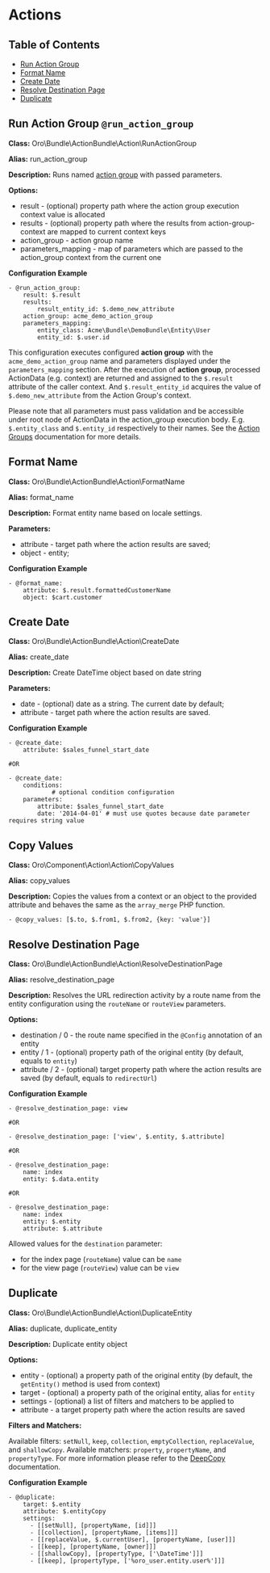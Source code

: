 # Actions

## Table of Contents

 - [Run Action Group](#run-action-group-run_action_group)
 - [Format Name](#format-name)
 - [Create Date](#create-date)
 - [Resolve Destination Page](#resolve-destination-page)
 - [Duplicate](#duplicate)

## Run Action Group `@run_action_group`

**Class:** Oro\Bundle\ActionBundle\Action\RunActionGroup

**Alias:** run_action_group

**Description:** Runs named [action group](./action-groups.md) with passed parameters.

**Options:**

 - result - (optional) property path where the action group execution context value is allocated
 - results - (optional) property path where the results from action-group-context are mapped to current context keys
 - action_group - action group name
 - parameters_mapping - map of parameters which are passed to the action_group context from the current one


**Configuration Example**
```
- @run_action_group:
    result: $.result
    results: 
        result_entity_id: $.demo_new_attribute
    action_group: acme_demo_action_group
    parameters_mapping:
        entity_class: Acme\Bundle\DemoBundle\Entity\User
        entity_id: $.user.id
```

 This configuration executes configured **action group** with the `acme_demo_action_group` name and parameters displayed under the `parameters_mapping` section.
 After the execution of **action group**, processed ActionData (e.g. context) are returned and assigned to the `$.result` attribute of the caller context. 
 And `$.result_entity_id` acquires the value of `$.demo_new_attribute` from the Action Group's context.
 
 Please note that all parameters must pass validation and be accessible under root node of ActionData in the action_group execution body. 
 E.g. `$.entity_class` and `$.entity_id` respectively to their names. See the [Action Groups](./action-groups.md) documentation for more details.

## Format Name

**Class:** Oro\Bundle\ActionBundle\Action\FormatName

**Alias:** format_name

**Description:** Format entity name based on locale settings.

**Parameters:**

 - attribute - target path where the action results are saved;
 - object - entity;

**Configuration Example**
```
- @format_name:
    attribute: $.result.formattedCustomerName
    object: $cart.customer
```


## Create Date

**Class:** Oro\Bundle\ActionBundle\Action\CreateDate

**Alias:** create_date

**Description:** Create DateTime object based on date string

**Parameters:**

 - date - (optional) date as a string. The current date by default;
 - attribute - target path where the action results are saved.

**Configuration Example**

```
- @create_date:
    attribute: $sales_funnel_start_date

#OR

- @create_date:
    conditions:
            # optional condition configuration
    parameters:
        attribute: $sales_funnel_start_date
        date: '2014-04-01' # must use quotes because date parameter requires string value
```


## Copy Values

**Class:** Oro\Component\Action\Action\CopyValues

**Alias:** copy_values

**Description:**  Copies the values from a context or an object to the provided attribute and behaves the same as the `array_merge` PHP function.

```
- @copy_values: [$.to, $.from1, $.from2, {key: 'value'}]
```


## Resolve Destination Page

**Class:** Oro\Bundle\ActionBundle\Action\ResolveDestinationPage

**Alias:** resolve_destination_page

**Description:** Resolves the URL redirection activity by a route name from the entity configuration using the `routeName` or `routeView` parameters.

**Options:**

 - destination / 0 - the route name specified in the `@Config` annotation of an entity
 - entity / 1 - (optional) property path of the original entity (by default, equals to `entity`)
 - attribute / 2 - (optional) target property path where the action results are saved (by default, equals to `redirectUrl`)

**Configuration Example**
```
- @resolve_destination_page: view

#OR

- @resolve_destination_page: ['view', $.entity, $.attribute]

#OR

- @resolve_destination_page:
    name: index
    entity: $.data.entity

#OR

- @resolve_destination_page:
    name: index
    entity: $.entity
    attribute: $.attribute
```
Allowed values for the `destination` parameter:
 - for the index page (`routeName`) value can be `name`
 - for the view page (`routeView`) value can be `view`

## Duplicate

**Class:** Oro\Bundle\ActionBundle\Action\DuplicateEntity

**Alias:** dupliсate, duplicate_entity

**Description:** Duplicate entity object

**Options:**

- entity - (optional) a property path of the original entity (by default, the `getEntity()` method is used from context)
- target - (optional) a property path of the original entity, alias for `entity`
- settings - (optional) a list of filters and matchers to be applied to
- attribute - a target property path where the action results are saved

**Filters and Matchers:**

Available filters: `setNull`, `keep`, `collection`, `emptyCollection`, `replaceValue`, and `shallowCopy`.
Available matchers: `property`, `propertyName`, and `propertyType`.
For more information please refer to the [DeepCopy](https://packagist.org/packages/myclabs/deep-copy) documentation.

**Configuration Example**
```
- @duplicate:
    target: $.entity
    attribute: $.entityCopy
    settings:
      - [[setNull], [propertyName, [id]]]
      - [[collection], [propertyName, [items]]]
      - [[replaceValue, $.currentUser], [propertyName, [user]]]
      - [[keep], [propertyName, [owner]]]
      - [[shallowCopy], [propertyType, ['\DateTime']]]
      - [[keep], [propertyType, ['%oro_user.entity.user%']]]
```
